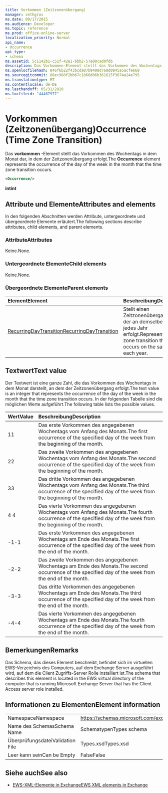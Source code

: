 ```yaml
---
title: Vorkommen (Zeitzonenübergang)
manager: sethgros
ms.date: 09/17/2015
ms.audience: Developer
ms.topic: reference
ms.prod: office-online-server
localization_priority: Normal
api_name:
- Occurrence
api_type:
- schema
ms.assetid: 5c1142b1-c51f-42e1-bbb2-57e00cad0fdb
description: Das Vorkommen-Element stellt das Vorkommen des Wochentags in dem Monat dar, in dem der Zeitzonenübergang erfolgt.
ms.openlocfilehash: 846f6b22f43bcda07b9408d768d0845a5acfe668
ms.sourcegitcommit: 88ec988f2bb67c1866d06b361615f3674a24e795
ms.translationtype: MT
ms.contentlocale: de-DE
ms.lasthandoff: 05/31/2020
ms.locfileid: "44467977"
---
```

# <a name="occurrence-time-zone-transition"></a><span data-ttu-id="b9499-103">Vorkommen (Zeitzonenübergang)</span><span class="sxs-lookup"><span data-stu-id="b9499-103">Occurrence (Time Zone Transition)</span></span>

<span data-ttu-id="b9499-104">Das **vorkommen** -Element stellt das Vorkommen des Wochentags in dem Monat dar, in dem der Zeitzonenübergang erfolgt.</span><span class="sxs-lookup"><span data-stu-id="b9499-104">The **Occurrence** element represents the occurrence of the day of the week in the month that the time zone transition occurs.</span></span> 
  
```xml
<Occurrence/>
```

<span data-ttu-id="b9499-105">**int**</span><span class="sxs-lookup"><span data-stu-id="b9499-105">**int**</span></span>

## <a name="attributes-and-elements"></a><span data-ttu-id="b9499-106">Attribute und Elemente</span><span class="sxs-lookup"><span data-stu-id="b9499-106">Attributes and elements</span></span>

<span data-ttu-id="b9499-107">In den folgenden Abschnitten werden Attribute, untergeordnete und übergeordnete Elemente erläutert.</span><span class="sxs-lookup"><span data-stu-id="b9499-107">The following sections describe attributes, child elements, and parent elements.</span></span>
  
### <a name="attributes"></a><span data-ttu-id="b9499-108">Attribute</span><span class="sxs-lookup"><span data-stu-id="b9499-108">Attributes</span></span>

<span data-ttu-id="b9499-109">Keine.</span><span class="sxs-lookup"><span data-stu-id="b9499-109">None.</span></span>
  
### <a name="child-elements"></a><span data-ttu-id="b9499-110">Untergeordnete Elemente</span><span class="sxs-lookup"><span data-stu-id="b9499-110">Child elements</span></span>

<span data-ttu-id="b9499-111">Keine.</span><span class="sxs-lookup"><span data-stu-id="b9499-111">None.</span></span>
  
### <a name="parent-elements"></a><span data-ttu-id="b9499-112">Übergeordnete Elemente</span><span class="sxs-lookup"><span data-stu-id="b9499-112">Parent elements</span></span>

|<span data-ttu-id="b9499-113">**Element**</span><span class="sxs-lookup"><span data-stu-id="b9499-113">**Element**</span></span>|<span data-ttu-id="b9499-114">**Beschreibung**</span><span class="sxs-lookup"><span data-stu-id="b9499-114">**Description**</span></span>|
|:-----|:-----|
|[<span data-ttu-id="b9499-115">RecurringDayTransition</span><span class="sxs-lookup"><span data-stu-id="b9499-115">RecurringDayTransition</span></span>](recurringdaytransition.md) <br/> |<span data-ttu-id="b9499-116">Stellt einen Zeitzonenübergang dar, der an demselben Tag jedes Jahr erfolgt.</span><span class="sxs-lookup"><span data-stu-id="b9499-116">Represents a time zone transition that occurs on the same day each year.</span></span>  <br/> |
   
## <a name="text-value"></a><span data-ttu-id="b9499-117">Textwert</span><span class="sxs-lookup"><span data-stu-id="b9499-117">Text value</span></span>

<span data-ttu-id="b9499-118">Der Textwert ist eine ganze Zahl, die das Vorkommen des Wochentags in dem Monat darstellt, an dem der Zeitzonenübergang erfolgt.</span><span class="sxs-lookup"><span data-stu-id="b9499-118">The text value is an integer that represents the occurrence of the day of the week in the month that the time zone transition occurs.</span></span> <span data-ttu-id="b9499-119">In der folgenden Tabelle sind die möglichen Werte aufgeführt.</span><span class="sxs-lookup"><span data-stu-id="b9499-119">The following table lists the possible values.</span></span>
  
|<span data-ttu-id="b9499-120">**Wert**</span><span class="sxs-lookup"><span data-stu-id="b9499-120">**Value**</span></span>|<span data-ttu-id="b9499-121">**Beschreibung**</span><span class="sxs-lookup"><span data-stu-id="b9499-121">**Description**</span></span>|
|:-----|:-----|
|<span data-ttu-id="b9499-122">1</span><span class="sxs-lookup"><span data-stu-id="b9499-122">1</span></span>  <br/> |<span data-ttu-id="b9499-123">Das erste Vorkommen des angegebenen Wochentags vom Anfang des Monats.</span><span class="sxs-lookup"><span data-stu-id="b9499-123">The first occurrence of the specified day of the week from the beginning of the month.</span></span>  <br/> |
|<span data-ttu-id="b9499-124">2</span><span class="sxs-lookup"><span data-stu-id="b9499-124">2</span></span>  <br/> |<span data-ttu-id="b9499-125">Das zweite Vorkommen des angegebenen Wochentags vom Anfang des Monats.</span><span class="sxs-lookup"><span data-stu-id="b9499-125">The second occurrence of the specified day of the week from the beginning of the month.</span></span>  <br/> |
|<span data-ttu-id="b9499-126">3</span><span class="sxs-lookup"><span data-stu-id="b9499-126">3</span></span>  <br/> |<span data-ttu-id="b9499-127">Das dritte Vorkommen des angegebenen Wochentags vom Anfang des Monats.</span><span class="sxs-lookup"><span data-stu-id="b9499-127">The third occurrence of the specified day of the week from the beginning of the month.</span></span>  <br/> |
|<span data-ttu-id="b9499-128">4 </span><span class="sxs-lookup"><span data-stu-id="b9499-128">4</span></span>  <br/> |<span data-ttu-id="b9499-129">Das vierte Vorkommen des angegebenen Wochentags vom Anfang des Monats.</span><span class="sxs-lookup"><span data-stu-id="b9499-129">The fourth occurrence of the specified day of the week from the beginning of the month.</span></span>  <br/> |
|<span data-ttu-id="b9499-130">-1</span><span class="sxs-lookup"><span data-stu-id="b9499-130">-1</span></span>  <br/> |<span data-ttu-id="b9499-131">Das erste Vorkommen des angegebenen Wochentags am Ende des Monats.</span><span class="sxs-lookup"><span data-stu-id="b9499-131">The first occurrence of the specified day of the week from the end of the month.</span></span>  <br/> |
|<span data-ttu-id="b9499-132">-2</span><span class="sxs-lookup"><span data-stu-id="b9499-132">-2</span></span>  <br/> |<span data-ttu-id="b9499-133">Das zweite Vorkommen des angegebenen Wochentags am Ende des Monats.</span><span class="sxs-lookup"><span data-stu-id="b9499-133">The second occurrence of the specified day of the week from the end of the month.</span></span>  <br/> |
|<span data-ttu-id="b9499-134">-3</span><span class="sxs-lookup"><span data-stu-id="b9499-134">-3</span></span>  <br/> |<span data-ttu-id="b9499-135">Das dritte Vorkommen des angegebenen Wochentags am Ende des Monats.</span><span class="sxs-lookup"><span data-stu-id="b9499-135">The third occurrence of the specified day of the week from the end of the month.</span></span>  <br/> |
|<span data-ttu-id="b9499-136">-4</span><span class="sxs-lookup"><span data-stu-id="b9499-136">-4</span></span>  <br/> |<span data-ttu-id="b9499-137">Das vierte Vorkommen des angegebenen Wochentags am Ende des Monats.</span><span class="sxs-lookup"><span data-stu-id="b9499-137">The fourth occurrence of the specified day of the week from the end of the month.</span></span>  <br/> |
   
## <a name="remarks"></a><span data-ttu-id="b9499-138">Bemerkungen</span><span class="sxs-lookup"><span data-stu-id="b9499-138">Remarks</span></span>

<span data-ttu-id="b9499-139">Das Schema, das dieses Element beschreibt, befindet sich im virtuellen EWS-Verzeichnis des Computers, auf dem Exchange Server ausgeführt wird, auf dem die Client Zugriffs-Server Rolle installiert ist.</span><span class="sxs-lookup"><span data-stu-id="b9499-139">The schema that describes this element is located in the EWS virtual directory of the computer that is running Microsoft Exchange Server that has the Client Access server role installed.</span></span>
  
## <a name="element-information"></a><span data-ttu-id="b9499-140">Informationen zu Elementen</span><span class="sxs-lookup"><span data-stu-id="b9499-140">Element information</span></span>

|||
|:-----|:-----|
|<span data-ttu-id="b9499-141">Namespace</span><span class="sxs-lookup"><span data-stu-id="b9499-141">Namespace</span></span>  <br/> |https://schemas.microsoft.com/exchange/services/2006/types  <br/> |
|<span data-ttu-id="b9499-142">Name des Schemas</span><span class="sxs-lookup"><span data-stu-id="b9499-142">Schema Name</span></span>  <br/> |<span data-ttu-id="b9499-143">Schematypen</span><span class="sxs-lookup"><span data-stu-id="b9499-143">Types schema</span></span>  <br/> |
|<span data-ttu-id="b9499-144">Überprüfungsdatei</span><span class="sxs-lookup"><span data-stu-id="b9499-144">Validation File</span></span>  <br/> |<span data-ttu-id="b9499-145">Types.xsd</span><span class="sxs-lookup"><span data-stu-id="b9499-145">Types.xsd</span></span>  <br/> |
|<span data-ttu-id="b9499-146">Leer kann sein</span><span class="sxs-lookup"><span data-stu-id="b9499-146">Can be Empty</span></span>  <br/> |<span data-ttu-id="b9499-147">False</span><span class="sxs-lookup"><span data-stu-id="b9499-147">False</span></span>  <br/> |
   
## <a name="see-also"></a><span data-ttu-id="b9499-148">Siehe auch</span><span class="sxs-lookup"><span data-stu-id="b9499-148">See also</span></span>

- [<span data-ttu-id="b9499-149">EWS-XML-Elemente in Exchange</span><span class="sxs-lookup"><span data-stu-id="b9499-149">EWS XML elements in Exchange</span></span>](ews-xml-elements-in-exchange.md)


